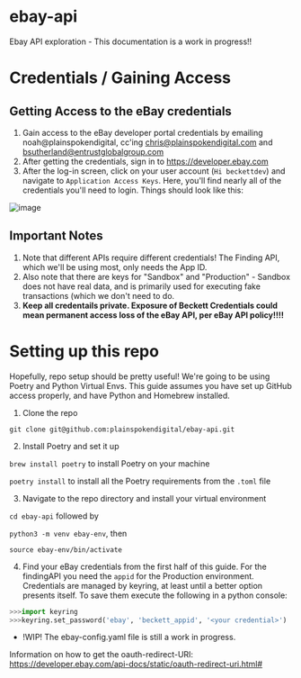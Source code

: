 # ebay-api
Ebay API exploration - This documentation is a work in progress!! 

# Credentials / Gaining Access

## Getting Access to the eBay credentials 

1. Gain access to the eBay developer portal credentials by emailing noah@plainspokendigital, cc'ing chris@plainspokendigital.com and bsutherland@entrustglobalgroup.com
2. After getting the credentials, sign in to https://developer.ebay.com 
3. After the log-in screen, click on your user account (`Hi beckettdev`) and navigate to `Application Access Keys`. Here, you'll find nearly all of the credentials you'll need to login. Things should look like this: 

![image](https://user-images.githubusercontent.com/18645647/152902659-0c5fc332-a304-478d-99d2-e1350dd96f62.png)
 
## Important Notes 
1. Note that different APIs require different credentials! The Finding API, which we'll be using most, only needs the App ID. 
2. Also note that there are keys for "Sandbox" and "Production" - Sandbox does not have real data, and is primarily used for executing fake transactions (which we don't need to do. 
3. **Keep all credentails private. Exposure of Beckett Credentials could mean permanent access loss of the eBay API, per eBay API policy!!!!**


# Setting up this repo

Hopefully, repo setup should be pretty useful! We're going to be using Poetry and Python Virtual Envs. This guide assumes you have set up GitHub access properly, and have Python and Homebrew installed. 

1. Clone the repo 

`git clone git@github.com:plainspokendigital/ebay-api.git` 

2. Install Poetry and set it up 

`brew install poetry` to install Poetry on your machine

`poetry install` to install all the Poetry requirements from the `.toml` file

3. Navigate to the repo directory and install your virtual environment

`cd ebay-api` followed by 

`python3 -m venv ebay-env`, then

`source ebay-env/bin/activate` 

4. Find your eBay credentials from the first half of this guide. For the findingAPI you need the `appid` for the Production environment. Credentials are managed by keyring, at least until a better option presents itself. To save them execute the following in a python console:  

```python
>>>import keyring
>>>keyring.set_password('ebay', 'beckett_appid', '<your credential>')
```
 
- !WIP! The ebay-config.yaml file is still a work in progress. 


Information on how to get the oauth-redirect-URI:
https://developer.ebay.com/api-docs/static/oauth-redirect-uri.html# 
